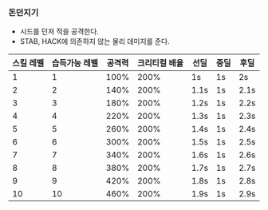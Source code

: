 ### 돈던지기

- 시드를 던져 적을 공격한다.
- STAB, HACK에 의존하지 않는 물리 데미지를 준다.

| 스킬 레벨 | 습득가능 레벨 | 공격력 | 크리티컬 배율 | 선딜 | 중딜 | 후딜 |
| --- | --- | --- | --- | --- | --- | --- |
| 1 | 1 | 100% | 200% | 1s | 1s | 2s |
| 2 | 2 | 140% | 200% | 1.1s | 1s | 2.1s |
| 3 | 3 | 180% | 200% | 1.2s | 1s | 2.2s |
| 4 | 4 | 220% | 200% | 1.3s | 1s | 2.3s |
| 5 | 5 | 260% | 200% | 1.4s | 1s | 2.4s |
| 6 | 6 | 300% | 200% | 1.5s | 1s | 2.5s |
| 7 | 7 | 340% | 200% | 1.6s | 1s | 2.6s |
| 8 | 8 | 380% | 200% | 1.7s | 1s | 2.7s |
| 9 | 9 | 420% | 200% | 1.8s | 1s | 2.8s |
| 10 | 10 | 460% | 200% | 1.9s | 1s | 2.9s |
